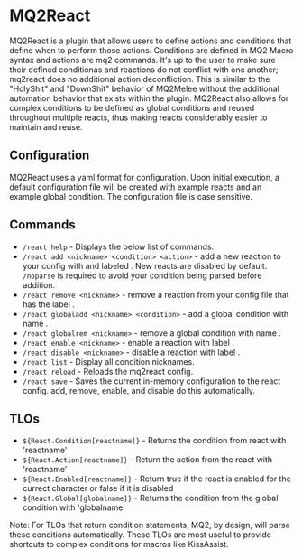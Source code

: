 # MQ2React

MQ2React is a plugin that allows users to define actions and conditions that define when to perform those actions. Conditions are defined in MQ2 
Macro syntax and actions are mq2 commands. It's up to the user to make sure their defined conditionas and reactions do not conflict with one 
another; mq2react does no additional action deconfliction. This is similar to the "HolyShit" and "DownShit" behavior of MQ2Melee without the 
additional automation behavior that exists within the plugin. MQ2React also allows for complex conditions to be defined as global conditions and 
reused throughout multiple reacts, thus making reacts considerably easier to maintain and reuse. 

## Configuration
MQ2React uses a yaml format for configuration. Upon initial execution, a default configuration file will be created with example reacts and an
example global condition. The configuration file is case sensitive.

## Commands
* `/react help` - Displays the below list of commands.
* `/react add <nickname> <condition> <action>` - add a new reaction to your config with <condition> and <action> labeled <nickname>.
New reacts are disabled by default. `/noparse` is required to avoid your condition being parsed before addition.
* `/react remove <nickname>` - remove a reaction from your config file that has the label <nickname>.
* `/react globaladd <nickname> <condition>` - add a global condition <condition> with name <nickname>.
* `/react globalrem <nickname>` - remove a global condition with name <nickname>.
* `/react enable <nickname>` - enable a reaction with label <nickname>.
* `/react disable <nickname>` - disable a reaction with label <nickname>.
* `/react list` - Display all condition nicknames.
* `/react reload` - Reloads the mq2react config.
* `/react save` - Saves the current in-memory configuration to the react config. add, remove, enable, and disable do this automatically.

## TLOs
* `${React.Condition[reactname]}` - Returns the condition from react with 'reactname' 
* `${React.Action[reactname]}` - Return the action from the react with 'reactname'
* `${React.Enabled[reactname]}` - Return true if the react is enabled for the currect character or false if it is disabled
* `${React.Global[globalname]}` - Returns the condition from the global condition with 'globalname'

Note: For TLOs that return condition statements, MQ2, by design, will parse these conditions automatically. These TLOs are most useful to provide shortcuts to complex 
conditions for macros like KissAssist.
